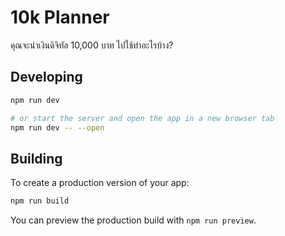 # 10k Planner

คุณจะนำเงินดิจิทัล 10,000 บาท ไปใช้ทำอะไรบ้าง?

## Developing

```bash
npm run dev

# or start the server and open the app in a new browser tab
npm run dev -- --open
```

## Building

To create a production version of your app:

```bash
npm run build
```

You can preview the production build with `npm run preview`.

